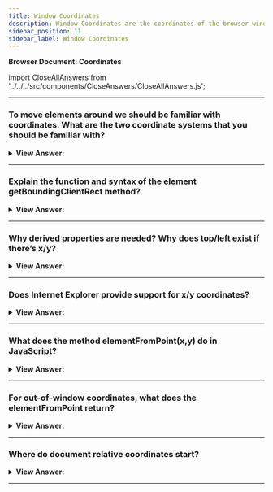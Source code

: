 ```yaml
---
title: Window Coordinates
description: Window Coordinates are the coordinates of the browser window. They are relative to the top left corner of the browser window. - JavaScript Interview Questions & Answers
sidebar_position: 11
sidebar_label: Window Coordinates
---
```


**Browser Document: Coordinates**

import CloseAllAnswers from '../../../src/components/CloseAnswers/CloseAllAnswers.js';

<CloseAllAnswers />

---

### To move elements around we should be familiar with coordinates. What are the two coordinate systems that you should be familiar with?

<details>
  <summary><strong>View Answer:</strong></summary>
  <div>
  <div><strong>Interview Response:</strong> Most JavaScript methods deal with one of two coordinate systems including the relative to the window and document coordinate systems. Relative to the window – similar to position:fixed, calculated from the window top/left edge, we denote these coordinates as clientX/clientY. Relative to the document – similar to position:absolute in the document root, calculated from the document top/left edge, we denote them as pageX/pageY. When the page is scrolled to the very beginning, so that the top/left corner of the window is exactly the document top/left corner, these coordinates equal each other. But after the document shifts, window-relative coordinates of elements change, as elements move across the window, while document-relative coordinates remain the same.
    </div>
  </div>
</details>

---

### Explain the function and syntax of the element getBoundingClientRect method?

<details>
  <summary><strong>View Answer:</strong></summary>
  <div>
  <div><strong>Interview Response:</strong> The Element.getBoundingClientRect() method returns a DOMRect object providing information about the size of an element and its position relative to the viewport. The returned value is a DOMRect object which is the smallest rectangle which contains the entire element, including its padding and border-width.</div><br />
  <div><strong>Technical Response:</strong> The Element.getBoundingClientRect() method returns a DOMRect object providing information about the size of an element and its position relative to the viewport. The returned value is a DOMRect object which is the smallest rectangle which contains the entire element, including its padding and border-width. The left, top, right, bottom, x, y, width, and height properties describe the position and size of the overall rectangle in pixels. Properties other than width and height are relative to the top-left of the viewport. The width and height properties of the DOMRect object returned by the method include the padding and border-width, not only the content width/height. In the standard box model, this would be equal to the width or height property of the element + padding + border-width. But if box-sizing: border-box is set for the element this would be directly equal to its width or height. The returned value can be thought of as the union of the rectangles returned by getClientRects() for the element, i.e., the CSS border-boxes associated with the element.
  </div><br />
  <div><strong className="codeExample">Code Example:</strong><br /><br />

<strong>Syntax: </strong> domRect = element.getBoundingClientRect();<br /><br />

  <div></div>

```html
<head>
  <style>
    div {
      width: 400px;
      height: 200px;
      padding: 20px;
      margin: 50px auto;
      background: purple;
    }
  </style>
</head>
<body>
  <div></div>
  <script>
    let elem = document.querySelector('div');
    let rect = elem.getBoundingClientRect();
    for (var key in rect) {
      if (typeof rect[key] !== 'function') {
        let para = document.createElement('p');
        para.textContent = `${key} : ${rect[key]}`;
        document.body.appendChild(para);
      }
    }
  </script>
</body>

<!-- 
  RETURNED VALUES:
  x : 146.5454559326172
  y : 50 
  width : 440 includes the style width of 400px and the padding 20px times two
  height : 240
  top : 50
  right : 586.5454559326172
  bottom : 290
  left : 146.5454559326172
-->
```

:::note
If box-sizing: border-box is set for the element this would be directly equal to its width or height. The returned value can be thought of as the union of the rectangles returned by getClientRects() for the element, i.e., the CSS border-boxes associated with the element.
:::

  </div>
  </div>
</details>

---

### Why derived properties are needed? Why does top/left exist if there’s x/y?

<details>
  <summary><strong>View Answer:</strong></summary>
  <div>
  <div><strong>Interview Response:</strong> Mathematically, a rectangle is uniquely defined with its starting point (x,y) and the direction vector (width,height). So, the additional derived properties top/left are for convenience.</div><br />
  <div><strong>Technical Response:</strong> Mathematically, a rectangle is uniquely defined with its starting point (x,y) and the direction vector (width,height). So, the additional derived properties are for convenience. Technically it is possible for width/height to be negative, that allows for “directed” rectangle, e.g., to represent mouse selection with properly marked start and end. Negative width/height values mean that the rectangle starts at its bottom-right corner and then “grows” left-upwards, left/top do not equal x/y in such case. In practice though, elem.getBoundingClientRect() always returns positive width/height, here we mention negative width/height only for you to understand why these seemingly duplicate properties are not actually duplicates.
  </div>
  </div>
</details>

---

### Does Internet Explorer provide support for x/y coordinates?

<details>
  <summary><strong>View Answer:</strong></summary>
  <div>
  <div><strong>Interview Response:</strong> No, Internet Explorer does not support x/y properties for historical reasons. So we can either make a polyfill (add getters in DomRect.prototype) or just use top/left, as they are always the same as x/y for positive width/height, in particular in the result of elem.getBoundingClientRect().
    </div>
  </div>
</details>

---

### What does the method elementFromPoint(x,y) do in JavaScript?

<details>
  <summary><strong>View Answer:</strong></summary>
  <div>
  <div><strong>Interview Response:</strong> The call to document.elementFromPoint(x, y) returns the most nested element at window coordinates (x, y).</div><br />
  <div><strong>Technical Response:</strong> The elementFromPoint() method, available on the Document object, returns the topmost Element at the specified coordinates (relative to the viewport). If the element at the specified point belongs to another document (for example, the document of an &#8249;iframe&#8250;), that document's parent element is returned (the &#8249;iframe&#8250; itself). If the element at the given point is anonymous or XBL generated content, such as a textbox's scroll bars, then the first non-anonymous ancestor element (for example, the textbox) is returned.
  </div><br />
  <div><strong className="codeExample">Code Example:</strong><br /><br />

<strong>Syntax: </strong> let elem = document.elementFromPoint(x, y); <br /><br />

  <div></div>

```js
let centerX = document.documentElement.clientWidth / 2;
let centerY = document.documentElement.clientHeight / 2;

let elem = document.elementFromPoint(centerX, centerY);

elem.style.background = 'red';
alert(elem.tagName);
```

  </div>
  </div>
</details>

---

### For out-of-window coordinates, what does the elementFromPoint return?

<details>
  <summary><strong>View Answer:</strong></summary>
  <div>
  <div><strong>Interview Response:</strong> The method document.elementFromPoint(x,y) only works if (x,y) are inside the visible area. If any of the coordinates is negative or exceeds the window width/height, then it returns null.
    </div><br />
  <div><strong className="codeExample">Code Example:</strong><br /><br />

  <div></div>

```js
let elem = document.elementFromPoint(x, y);
// if the coordinates happen to be out of the window, then elem = null
elem.style.background = ''; // Error!
```

  </div>
  </div>
</details>

---

### Where do document relative coordinates start?

<details>
  <summary><strong>View Answer:</strong></summary>
  <div>
  <div><strong>Interview Response:</strong> Document-relative coordinates start from the upper-left corner of the document, not the window. In CSS, window coordinates correspond to position:fixed, while document coordinates are similar to position: absolute on top.
    </div>
  </div>
</details>

---
